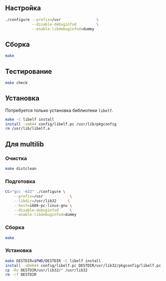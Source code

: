 <package-info :package="package" showsbu2></package-info>

<script>
		new Vue({
		el: '#main',
		data: { package: {} },
		mounted: function () {
				this.getPackage('elfutils');
		},
		methods: {
			getPackage: function(name) {
					getPackage(name)
					.then(response => this.package = response);
			},
		}
  })
</script>

## Настройка

```bash
./configure --prefix=/usr                \
            --disable-debuginfod         \
            --enable-libdebuginfod=dummy
```

## Сборка

```bash
make
```

## Тестирование

```bash
make check
```

## Установка

Потребуется только установка библиотеки `libelf`.

```bash
make -C libelf install
install -vm644 config/libelf.pc /usr/lib/pkgconfig
rm /usr/lib/libelf.a
```

## Для multilib

### Очистка

```bash
make distclean
```

### Подготовка

```bash
CC="gcc -m32" ./configure \
    --prefix=/usr            \
    --libdir=/usr/lib32     \
    --host=i686-pc-linux-gnu \
    --disable-debuginfod     \
    --enable-libdebuginfod=dummy
```

### Сборка 

```bash
make
```

### Установка

```bash
make DESTDIR=$PWD/DESTDIR -C libelf install
install -vDm644 config/libelf.pc DESTDIR/usr/lib32/pkgconfig/libelf.pc
cp -Rv DESTDIR/usr/lib32/* /usr/lib32
rm -rf DESTDIR
```
